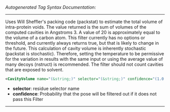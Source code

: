 _Autogenerated Tag Syntax Documentation:_

---
Uses Will Sheffler's packing code (packstat) to estimate the total volume of intra-protein voids. The value returned is the sum of volumes of the computed cavities in Angstroms 3. A value of 20 is approximately equal to the volume of a carbon atom. This filter currently has no options or threshold, and currently always returns true, but that is likely to change in the future. This calculation of cavity volume is inherently stochastic (packstat is stochastic). Therefore, setting the temperature to be permissive for the variation in results with the same input or using the average value of many decoys (nstruct) is recommended. The filter should not count cavities that are exposed to solvent.

```xml
<CavityVolume name="(&string;)" selector="(&string;)" confidence="(1.0 &real;)" />
```

-   **selector**: residue selector name
-   **confidence**: Probability that the pose will be filtered out if it does not pass this Filter

---
